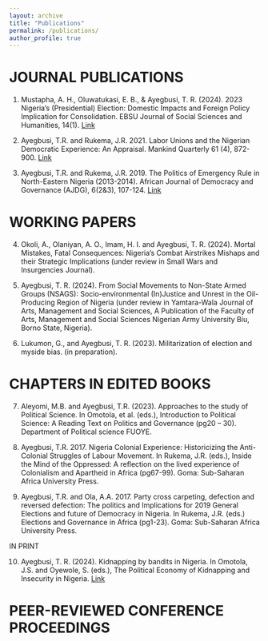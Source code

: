 ```yaml
---
layout: archive
title: "Publications"
permalink: /publications/
author_profile: true
---
```

JOURNAL PUBLICATIONS
======

1.  Mustapha, A. H., Oluwatukasi, E. B., & Ayegbusi, T. R. (2024). 2023 Nigeria’s (Presidential) Election: Domestic Impacts and Foreign Policy Implication for Consolidation. EBSU Journal of Social Sciences and Humanities, 14(1). [Link](https://www.ebsu-jssh.com/index.php/EBSUJSSH/article/view/140)

2. Ayegbusi, T.R. and Rukema, J.R. 2021. Labor Unions and the Nigerian Democratic Experience: An Appraisal. Mankind Quarterly 61 (4), 872-900. [Link](http://doi.org/10.46469/mq.2021.61.4.5)

3. Ayegbusi, T.R. and Rukema, J.R. 2019. The Politics of Emergency Rule in North-Eastern Nigeria (2013-2014). African Journal of Democracy and Governance (AJDG), 6(2&3), 107-124. [Link](https://hdl.handle.net/10520/EJC-1b5389174a)

WORKING PAPERS 
======

4. Okoli, A., Olaniyan, A. O., Imam, H. I. and Ayegbusi, T. R. (2024). Mortal Mistakes, Fatal Consequences: Nigeria’s Combat Airstrikes Mishaps and their Strategic Implications (under review in Small Wars and Insurgencies Journal).

5. Ayegbusi, T. R. (2024). From Social Movements to Non-State Armed Groups (NSAGS): Socio-environmental (In)Justice and Unrest in the Oil-Producing Region of Nigeria (under review in Yamtara-Wala Journal of Arts, Management and Social Sciences, A Publication of the Faculty of Arts, Management and Social Sciences Nigerian Army University Biu, Borno State, Nigeria).

6. Lukumon, G., and Ayegbusi, T. R. (2023). Militarization of election and myside bias. (in preparation).

CHAPTERS IN EDITED BOOKS
======

7. Aleyomi, M.B. and Ayegbusi, T.R. (2023). Approaches to the study of Political Science. In Omotola, et al. (eds.), Introduction to Political Science: A Reading Text on Politics and Governance (pg20 – 30). Department of Political science FUOYE.

8. Ayegbusi, T.R. 2017. Nigeria Colonial Experience: Historicizing the Anti-Colonial Struggles of Labour Movement. In Rukema, J.R. (eds.), Inside the Mind of the Oppressed: A reflection on the lived experience of Colonialism and Apartheid in Africa (pg67-99). Goma: Sub-Saharan Africa University Press.

9. Ayegbusi, T.R. and Ola, A.A. 2017. Party cross carpeting, defection and reversed defection: The politics and Implications for 2019 General Elections and future of Democracy in Nigeria. In Rukema, J.R. (eds.) Elections and Governance in Africa (pg1-23). Goma: Sub-Saharan Africa University Press.

IN PRINT

10. Ayegbusi, T. R. (2024). Kidnapping by bandits in Nigeria. In Omotola, J.S. and Oyewole, S. (eds.), The Political Economy of Kidnapping and Insecurity in Nigeria. [Link](https://link.springer.com/book/9783031471674)



PEER-REVIEWED CONFERENCE PROCEEDINGS 
======



<!--
{% if author.googlescholar %}
  You can also find my articles on <u><a href="{https://scholar.google.com/citations?user=qc6GkvgAAAAJ&hl=en}">my Google Scholar profile</a>.</u>
{% endif %}

{% include base_path %}

{% for post in site.publications reversed %}
  {% include archive-single.html %}
{% endfor %}
-->
